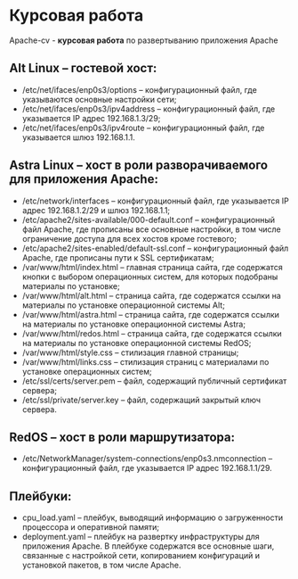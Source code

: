 # Курсовая работа
Apache-cv - **курсовая работа** по развертыванию приложения Apache

## Alt Linux – гостевой хост:
- /etc/net/ifaces/enp0s3/options – конфигурационный файл, где указываются основные настройки сети;
- /etc/net/ifaces/enp0s3/ipv4address – конфигурационный файл, где указывается IP адрес 192.168.1.3/29;
- /etc/net/ifaces/enp0s3/ipv4route – конфигурационный файл, где указывается шлюз 192.168.1.1.

## Astra Linux – хост в роли разворачиваемого для приложения Apache:
- /etc/network/interfaces – конфигурационный файл, где указывается IP адрес 192.168.1.2/29 и шлюз 192.168.1.1;
- /etc/apache2/sites-available/000-default.conf – конфигурационный файл Apache, где прописаны все основные настройки, в том числе ограничение доступа для всех хостов кроме гостевого;
- /etc/apache2/sites-enabled/default-ssl.conf – конфигурационный файл Apache, где прописаны пути к SSL сертификатам;
- /var/www/html/index.html – главная страница сайта, где содержатся кнопки с выбором операционных систем, для которых подобраны материалы по установке;
- /var/www/html/alt.html – страница сайта, где содержатся ссылки на материалы по установке операционной системы Alt;
- /var/www/html/astra.html – страница сайта, где содержатся ссылки на материалы по установке операционной системы Astra;
- /var/www/html/redos.html – страница сайта, где содержатся ссылки на материалы по установке операционной системы RedOS;
- /var/www/html/style.css – стилизация главной страницы;
- /var/www/html/links.css – стилизация страниц с материалами по установке операционных систем;
- /etc/ssl/certs/server.pem – файл, содержащий публичный сертификат сервера;
- /etc/ssl/private/server.key – файл, содержащий закрытый ключ сервера.
 
## RedOS – хост в роли маршрутизатора:
- /etc/NetworkManager/system-connections/enp0s3.nmconnection – конфигурационный файл, где указывается IP адрес 192.168.1.1/29.

## Плейбуки:
- cpu_load.yaml – плейбук, выводящий информацию о загруженности процессора и оперативной памяти;
- deployment.yaml – плейбук на развертку инфраструктуры для приложения Apache. В плейбуке содержатся все основные шаги, связанные с настройкой сети, копированием конфигураций и установкой пакетов, в том числе Apache.
